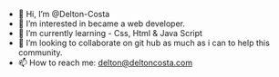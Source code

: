 - 👋 Hi, I’m @Delton-Costa
- 👀 I’m interested in became a web developer.
- 🌱 I’m currently learning - Css, Html & Java Script
- 💞️ I’m looking to collaborate on git hub as much as i can to help this community.
- 📫 How to reach me: delton@deltoncosta.com

<!---
Delton-Costa/Delton-Costa is a ✨ special ✨ repository because its `README.md` (this file) appears on your GitHub profile.
You can click the Preview link to take a look at your changes.
--->

